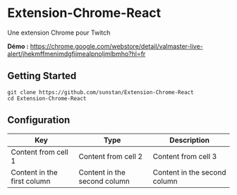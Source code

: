 # Extension-Chrome-React
Une extension Chrome pour Twitch

**Démo :** https://chrome.google.com/webstore/detail/valmaster-live-alert/jhekmffmenimdgfijmealpnoljmlbmho?hl=fr

## Getting Started
```
git clone https://github.com/sunstan/Extension-Chrome-React
cd Extension-Chrome-React
```

## Configuration

Key | Type | Description
------------ | ------------- | -------------
Content from cell 1 | Content from cell 2 | Content from cell 3
Content in the first column | Content in the second column  | Content in the second column
